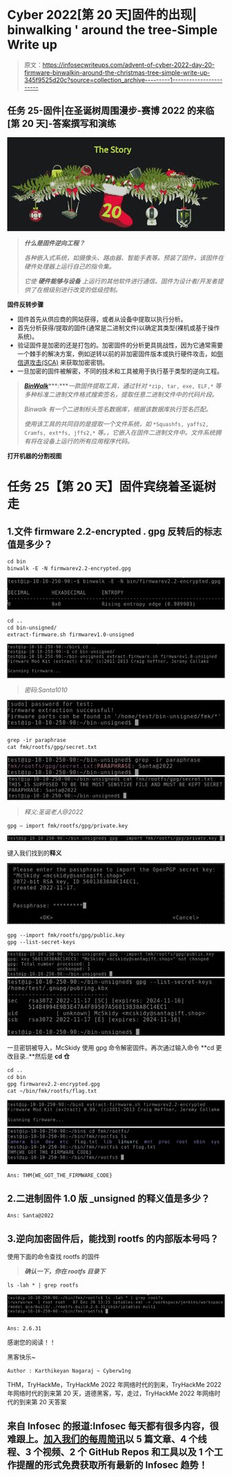 # Cyber 2022[第 20 天]固件的出现| binwalking ' around the tree-Simple Write up

> 原文：<https://infosecwriteups.com/advent-of-cyber-2022-day-20-firmware-binwalkin-around-the-christmas-tree-simple-write-up-345f9525d20c?source=collection_archive---------1----------------------->

## 任务 25-固件|在圣诞树周围漫步-赛博 2022 的来临[第 20 天]-答案撰写和演练

![](img/40f616007205d4c869c532795d7df479.png)

> ***什么是固件逆向工程？***
> 
> *各种嵌入式系统，如摄像头、路由器、智能手表等。预装了固件，该固件在硬件处理器上运行自己的指令集。*
> 
> *它使* ***硬件能够与设备*** *上运行的其他软件进行通信。固件为设计者/开发者提供了在根级别进行改变的低级控制。*

**固件反转步骤**

*   固件首先从供应商的网站获得，或者从设备中提取以执行分析。
*   首先分析获得/提取的固件(通常是二进制文件)以确定其类型(裸机或基于操作系统)。
*   验证固件是加密的还是打包的。加密固件的分析更具挑战性，因为它通常需要一个棘手的解决方案，例如逆转以前的非加密固件版本或执行硬件攻击，如[侧信道攻击(SCA)](https://en.wikipedia.org/wiki/Side-channel_attack) 来获取加密密钥。
*   一旦加密的固件被解密，不同的技术和工具被用于执行基于类型的逆向工程。

> [***BinWalk***](https://github.com/ReFirmLabs/binwalk)***:****一款固件提取工具，通过针对* `*zip, tar, exe, ELF,*` *等多种标准二进制文件格式搜索签名，提取任意二进制文件中的代码片段。*
> 
> *Binwalk 有一个二进制标头签名数据库，根据该数据库执行签名匹配。*
> 
> *使用该工具的共同目的是提取一个文件系统，如* `*Squashfs, yaffs2, Cramfs, ext*fs, jffs2,*` *等。，它嵌入在固件二进制文件中。文件系统拥有将在设备上运行的所有应用程序代码。*

**打开机器的分割视图**

# 任务 25【第 20 天】**固件**宾绕着圣诞树走

## 1.文件 firmware 2.2-encrypted . gpg 反转后的标志值是多少？

```
cd bin
binwalk -E -N firmwarev2.2-encrypted.gpg 
```

![](img/4b93e0b5dac3403fcfcf01a50149bfca.png)

```
cd ..
cd bin-unsigned/
extract-firmware.sh firmwarev1.0-unsigned
```

![](img/dd09aaa985215ffd2df8414851dfb943.png)

> *密码:Santa1010*

![](img/34f8db7a8d1a036f9a96e1063be45bdf.png)

```
grep -ir paraphrase
cat fmk/rootfs/gpg/secret.txt
```

![](img/b79654efb3d7d33b74685a907d28062b.png)![](img/a7c6c3d4a62b1259d1baa9bf755e313f.png)

> *释义:圣诞老人@2022*

```
gpg — import fmk/rootfs/gpg/private.key
```

![](img/5babb77042c2cf19d08cdcbcb5c33f99.png)

键入我们找到的**释义**

![](img/50119439ddca3db20dcfe9c83bc92373.png)

```
gpg --import fmk/rootfs/gpg/public.key 
gpg --list-secret-keys
```

![](img/df2144a6fc04bd04b4af2c81d66194e0.png)![](img/016b22cbb3b90415a6ff5da06d1a84b1.png)

一旦密钥被导入，McSkidy 使用 gpg 命令解密固件。再次通过输入命令 **cd 更改目录..**然后是 **cd 仓**

```
cd ..
cd bin
gpg firmwarev2.2-encrypted.gpg
cat ~/bin/fmk/rootfs/flag.txt 
```

![](img/afae1b5dbff2154fc39a6c7441292ff9.png)![](img/ea6c4244c713a4bd1c0fa8c5227289f4.png)

```
Ans: THM{WE_GOT_THE_FIRMWARE_CODE}
```

## 2.二进制固件 1.0 版 _unsigned 的释义值是多少？

```
Ans: Santa@2022
```

## 3.逆向加密固件后，能找到 **rootfs** 的内部版本号吗？

使用下面的命令查找 rootfs 的固件

> ***确认一下，你在 rootfs 目录下***

```
ls -lah * | grep rootfs
```

![](img/4df2a54a29009eb98c4809f25bd4ee89.png)

```
Ans: 2.6.31
```

感谢您的阅读！！

黑客快乐~

```
Author : Karthikeyan Nagaraj ~ Cyberw1ng
```

THM，TryHackMe，TryHackMe 2022 年网络时代的到来，TryHackMe 2022 年网络时代的到来第 20 天，道德黑客，写，走过，TryHackMe 2022 年网络时代的到来第 20 天答案

## 来自 Infosec 的报道:Infosec 每天都有很多内容，很难跟上。[加入我们的每周简讯](https://weekly.infosecwriteups.com/)以 5 篇文章、4 个线程、3 个视频、2 个 GitHub Repos 和工具以及 1 个工作提醒的形式免费获取所有最新的 Infosec 趋势！